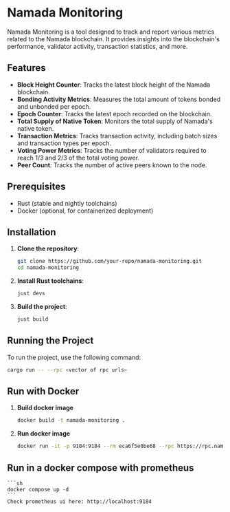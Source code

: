 # Namada Monitoring

Namada Monitoring is a tool designed to track and report various metrics related to the Namada blockchain. It provides insights into the blockchain's performance, validator activity, transaction statistics, and more.

## Features

- **Block Height Counter**: Tracks the latest block height of the Namada blockchain.
- **Bonding Activity Metrics**: Measures the total amount of tokens bonded and unbonded per epoch.
- **Epoch Counter**: Tracks the latest epoch recorded on the blockchain.
- **Total Supply of Native Token**: Monitors the total supply of Namada's native token.
- **Transaction Metrics**: Tracks transaction activity, including batch sizes and transaction types per epoch.
- **Voting Power Metrics**: Tracks the number of validators required to reach 1/3 and 2/3 of the total voting power.
- **Peer Count**: Tracks the number of active peers known to the node.

## Prerequisites

- Rust (stable and nightly toolchains)
- Docker (optional, for containerized deployment)

## Installation

1. **Clone the repository**:
    ```sh
    git clone https://github.com/your-repo/namada-monitoring.git
    cd namada-monitoring
    ```

2. **Install Rust toolchains**:
    ```sh
    just devs
    ```

3. **Build the project**:
    ```sh
    just build
    ```

## Running the Project

To run the project, use the following command:

```sh
cargo run -- --rpc <vector of rpc urls>
```

## Run with Docker

1. **Build docker image**
    ```sh
    docker build -t namada-monitoring .
    ```
2. **Run docker image**
    ```sh
    docker run -it -p 9184:9184 --rm eca6f5e0be68 --rpc https://rpc.namada-archive.citizenweb3.com
    ```

## Run in a docker compose with prometheus
    ```sh
    docker compose up -d
    ```
    Check prometheus ui here: http://localhost:9184 